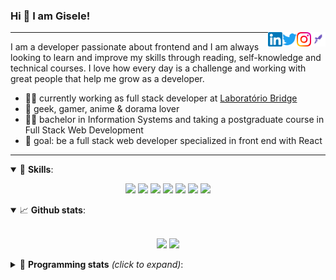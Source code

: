 <h3>Hi 👋 I am Gisele!</h3>

<a href="https://app.rocketseat.com.br/me/gisabernardess/" target="_blank" rel="nofollow"><img align="right" width="23rem" src="https://github.com/gisabernardess/gisabernardess/blob/master/assets/rocketseat.png?raw=true" alt="Rocketseat: @gisabernardess"/></a>
<a href="https://www.instagram.com/gisabernardess/" target="_blank" rel="nofollow"><img align="right" width="23rem" src="https://github.com/gisabernardess/gisabernardess/blob/master/assets/instagram.png?raw=true" alt="Instagram: @gisabernardess"/></a>
<a href="https://twitter.com/gisabernardess/" target="_blank" rel="nofollow"><img align="right" width="23rem" src="https://github.com/gisabernardess/gisabernardess/blob/master/assets/twitter.png?raw=true" alt="Twitter: @gisabernardess"/></a>
<a href="https://www.linkedin.com/in/gisabernardess/" target="_blank" rel="nofollow"><img align="right" width="23rem" src="https://github.com/gisabernardess/gisabernardess/blob/master/assets/linkedin.png?raw=true" alt="LinkedIn: @gisabernardess"/></a>

---

I am a developer passionate about frontend and I am always looking to learn and improve my skills through reading, self-knowledge and technical courses. I love how every day is a challenge and working with great people that help me grow as a developer.

- 👩‍💻 currently working as full stack developer at <a href="https://bridge.ufsc.br/" rel="nofollow">Laboratório Bridge</a>
- 💜 geek, gamer, anime & dorama lover
- 👩‍🎓 bachelor in Information Systems and taking a postgraduate course in Full Stack Web Development
- 🎯 goal: be a full stack web developer specialized in front end with React

---

<details open>
  <summary>🚀 <b>Skills</b>:</summary>

<p align="center">
  <img src="https://img.shields.io/badge/html-%23E34F26.svg?&style=for-the-badge&logo=html5&logoColor=white"/>
  <img src="https://img.shields.io/badge/css-%231572B6.svg?&style=for-the-badge&logo=css3&logoColor=white"/>
  <img src="https://img.shields.io/badge/javascript-%23F7DF1E.svg?&style=for-the-badge&logo=javascript&logoColor=white"/>
  <img src="https://img.shields.io/badge/typescript-%23007ACC.svg?&style=for-the-badge&logo=typescript&logoColor=white"/>
  <img src="https://img.shields.io/badge/react-%2361DAFB.svg?&style=for-the-badge&logo=react&logoColor=white"/>
  <img src="https://img.shields.io/badge/nodejs-%23339933.svg?&style=for-the-badge&logo=node.js&logoColor=white"/>
  <img src="https://img.shields.io/badge/git-%23F05033.svg?&style=for-the-badge&logo=git&logoColor=white"/>
</p>

</details>

<details open>
  <summary>📈 <b>Github stats</b>:</summary>
  <br>
  <p align="center">
  <img src="https://github-readme-stats.vercel.app/api?username=gisabernardess&show_icons=true&include_all_commits=true&count_private=true&&hide=issues&theme=radical"/>
  <img src="https://github-readme-stats.vercel.app/api/top-langs/?username=gisabernardess&layout=compact&theme=tokyonight">
  </p>

</details>

<details>
  <summary>🤖 <b>Programming stats</b> <em>(click to expand)</em>:</summary>
  <br/>

  <!--START_SECTION:waka-->

![Profile Views](http://img.shields.io/badge/Profile%20Views-121-blue)

![Lines of code](https://img.shields.io/badge/From%20Hello%20World%20I've%20written-99.4%20million%20Lines%20of%20code-blue)

**🐱 My GitHub Data**

> 🏆 348 Contributions in year 2020
>
> 📦 Used 41.8 kB in GitHub's Storage
>
> 💼 Opted to Hire
>
> 📜 29 Public Repositories
>
> 🔑 0 Owned Private Repository
>
> **I'm an early 🐤**

```text
🌞 Morning    67 commits     █████░░░░░░░░░░░░░░░░░░░░   22.04%
🌆 Daytime    145 commits    ████████████░░░░░░░░░░░░░   47.7%
🌃 Evening    89 commits     ███████░░░░░░░░░░░░░░░░░░   29.28%
🌙 Night      3 commits      ░░░░░░░░░░░░░░░░░░░░░░░░░   0.99%

```

📅 **I'm Most Productive on Wednesdays**

```text
Monday       40 commits     ███░░░░░░░░░░░░░░░░░░░░░░   13.16%
Tuesday      42 commits     ███░░░░░░░░░░░░░░░░░░░░░░   13.82%
Wednesday    62 commits     █████░░░░░░░░░░░░░░░░░░░░   20.39%
Thursday     37 commits     ███░░░░░░░░░░░░░░░░░░░░░░   12.17%
Friday       29 commits     ██░░░░░░░░░░░░░░░░░░░░░░░   9.54%
Saturday     44 commits     ███░░░░░░░░░░░░░░░░░░░░░░   14.47%
Sunday       50 commits     ████░░░░░░░░░░░░░░░░░░░░░   16.45%

```

📊 **This week I spent my time on**

```text
💬 Languages:
Markdown                 26 mins             █████████████████████░░░░   84.9%
YAML                     4 mins              ███░░░░░░░░░░░░░░░░░░░░░░   15.1%

🔥 Editors:
VS Code                  31 mins             █████████████████████████   100.0%

💻 Operating Systems:
Linux                    31 mins             █████████████████████████   100.0%

```

**I mostly code in JavaScript**

```text
JavaScript               16 repos            ██████████░░░░░░░░░░░░░░░   43.24%
TypeScript               8 repos             █████░░░░░░░░░░░░░░░░░░░░   21.62%
Java                     7 repos             ████░░░░░░░░░░░░░░░░░░░░░   18.92%
TeX                      3 repos             ██░░░░░░░░░░░░░░░░░░░░░░░   8.11%
HTML                     2 repos             █░░░░░░░░░░░░░░░░░░░░░░░░   5.41%

```

**Timeline**

![Chart not found](https://github.com/gisabernardess/gisabernardess/blob/master/charts/bar_graph.png)

<!--END_SECTION:waka-->
</details>
